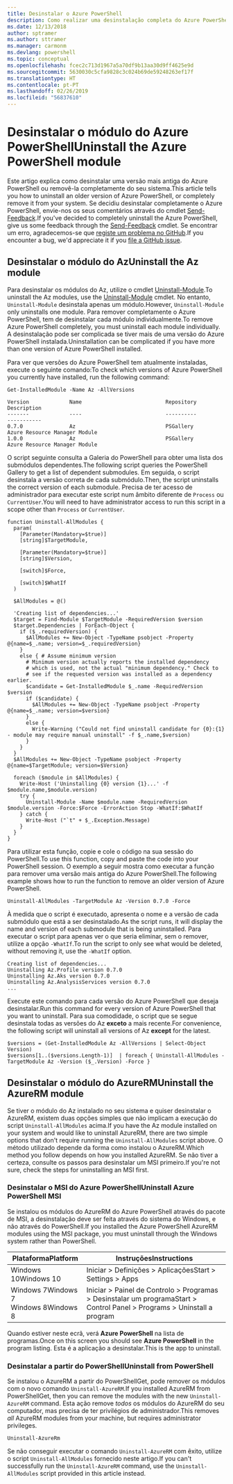 ```yaml
---
title: Desinstalar o Azure PowerShell
description: Como realizar uma desinstalação completa do Azure PowerShell
ms.date: 12/13/2018
author: sptramer
ms.author: sttramer
ms.manager: carmonm
ms.devlang: powershell
ms.topic: conceptual
ms.openlocfilehash: fcec2c713d1967a5a70df9b13aa30d9ff4625e9d
ms.sourcegitcommit: 5630030c5cfa9828c3c024b69de59248263ef17f
ms.translationtype: HT
ms.contentlocale: pt-PT
ms.lasthandoff: 02/26/2019
ms.locfileid: "56837610"
---
```

# <a name="uninstall-the-azure-powershell-module"></a><span data-ttu-id="e6103-103">Desinstalar o módulo do Azure PowerShell</span><span class="sxs-lookup"><span data-stu-id="e6103-103">Uninstall the Azure PowerShell module</span></span>

<span data-ttu-id="e6103-104">Este artigo explica como desinstalar uma versão mais antiga do Azure PowerShell ou removê-la completamente do seu sistema.</span><span class="sxs-lookup"><span data-stu-id="e6103-104">This article tells you how to uninstall an older version of Azure PowerShell, or completely remove it from your system.</span></span> <span data-ttu-id="e6103-105">Se decidiu desinstalar completamente o Azure PowerShell, envie-nos os seus comentários através do cmdlet [Send-Feedback](/powershell/module/az.accounts/send-feedback).</span><span class="sxs-lookup"><span data-stu-id="e6103-105">If you've decided to completely uninstall the Azure PowerShell, give us some feedback through the [Send-Feedback](/powershell/module/az.accounts/send-feedback) cmdlet.</span></span>
<span data-ttu-id="e6103-106">Se encontrar um erro, agradecemos-se que [registe um problema no GitHub](https://github.com/azure/azure-powershell/issues).</span><span class="sxs-lookup"><span data-stu-id="e6103-106">If you encounter a bug, we'd appreciate it if you [file a GitHub issue](https://github.com/azure/azure-powershell/issues).</span></span>

## <a name="uninstall-the-az-module"></a><span data-ttu-id="e6103-107">Desinstalar o módulo do Az</span><span class="sxs-lookup"><span data-stu-id="e6103-107">Uninstall the Az module</span></span>

<span data-ttu-id="e6103-108">Para desinstalar os módulos do Az, utilize o cmdlet [Uninstall-Module](/powershell/module/powershellget/uninstall-module).</span><span class="sxs-lookup"><span data-stu-id="e6103-108">To uninstall the Az modules, use the [Uninstall-Module](/powershell/module/powershellget/uninstall-module) cmdlet.</span></span> <span data-ttu-id="e6103-109">No entanto, `Uninstall-Module` desinstala apenas um módulo.</span><span class="sxs-lookup"><span data-stu-id="e6103-109">However, `Uninstall-Module` only uninstalls one module.</span></span> <span data-ttu-id="e6103-110">Para remover completamente o Azure PowerShell, tem de desinstalar cada módulo individualmente.</span><span class="sxs-lookup"><span data-stu-id="e6103-110">To remove Azure PowerShell completely, you must uninstall each module individually.</span></span> <span data-ttu-id="e6103-111">A desinstalação pode ser complicada se tiver mais de uma versão do Azure PowerShell instalada.</span><span class="sxs-lookup"><span data-stu-id="e6103-111">Uninstallation can be complicated if you have more than one version of Azure PowerShell installed.</span></span>

<span data-ttu-id="e6103-112">Para ver que versões do Azure PowerShell tem atualmente instaladas, execute o seguinte comando:</span><span class="sxs-lookup"><span data-stu-id="e6103-112">To check which versions of Azure PowerShell you currently have installed, run the following command:</span></span>

```powershell-interactive
Get-InstalledModule -Name Az -AllVersions
```

```output
Version             Name                           Repository           Description
-------             ----                           ----------           -----------
0.7.0               Az                             PSGallery            Azure Resource Manager Module
1.0.0               Az                             PSGallery            Azure Resource Manager Module
```

<span data-ttu-id="e6103-113">O script seguinte consulta a Galeria do PowerShell para obter uma lista dos submódulos dependentes.</span><span class="sxs-lookup"><span data-stu-id="e6103-113">The following script queries the PowerShell Gallery to get a list of dependent submodules.</span></span> <span data-ttu-id="e6103-114">Em seguida, o script desinstala a versão correta de cada submódulo.</span><span class="sxs-lookup"><span data-stu-id="e6103-114">Then, the script uninstalls the correct version of each submodule.</span></span> <span data-ttu-id="e6103-115">Precisa de ter acesso de administrador para executar este script num âmbito diferente de `Process` ou `CurrentUser`.</span><span class="sxs-lookup"><span data-stu-id="e6103-115">You will need to have administrator access to run this script in a scope other than `Process` or `CurrentUser`.</span></span>

```powershell-interactive
function Uninstall-AllModules {
  param(
    [Parameter(Mandatory=$true)]
    [string]$TargetModule,

    [Parameter(Mandatory=$true)]
    [string]$Version,

    [switch]$Force,

    [switch]$WhatIf
  )
  
  $AllModules = @()
  
  'Creating list of dependencies...'
  $target = Find-Module $TargetModule -RequiredVersion $version
  $target.Dependencies | ForEach-Object {
    if ($_.requiredVersion) {
      $AllModules += New-Object -TypeName psobject -Property @{name=$_.name; version=$_.requiredVersion}
    }
    else { # Assume minimum version
      # Minimum version actually reports the installed dependency
      # which is used, not the actual "minimum dependency." Check to
      # see if the requested version was installed as a dependency earlier.
      $candidate = Get-InstalledModule $_.name -RequiredVersion $version
      if ($candidate) {
        $AllModules += New-Object -TypeName psobject -Property @{name=$_.name; version=$version}
      }
      else {
        Write-Warning ("Could not find uninstall candidate for {0}:{1} - module may require manual uninstall" -f $_.name,$version)
      }
    }
  }
  $AllModules += New-Object -TypeName psobject -Property @{name=$TargetModule; version=$Version}

  foreach ($module in $AllModules) {
    Write-Host ('Uninstalling {0} version {1}...' -f $module.name,$module.version)
    try {
      Uninstall-Module -Name $module.name -RequiredVersion $module.version -Force:$Force -ErrorAction Stop -WhatIf:$WhatIf
    } catch {
      Write-Host ("`t" + $_.Exception.Message)
    }
  }
}
```

<span data-ttu-id="e6103-116">Para utilizar esta função, copie e cole o código na sua sessão do PowerShell.</span><span class="sxs-lookup"><span data-stu-id="e6103-116">To use this function, copy and paste the code into your PowerShell session.</span></span> <span data-ttu-id="e6103-117">O exemplo a seguir mostra como executar a função para remover uma versão mais antiga do Azure PowerShell.</span><span class="sxs-lookup"><span data-stu-id="e6103-117">The following example shows how to run the function to remove an older version of Azure PowerShell.</span></span>

```powershell-interactive
Uninstall-AllModules -TargetModule Az -Version 0.7.0 -Force
```

<span data-ttu-id="e6103-118">À medida que o script é executado, apresenta o nome e a versão de cada submódulo que está a ser desinstalado.</span><span class="sxs-lookup"><span data-stu-id="e6103-118">As the script runs, it will display the name and version of each submodule that is being uninstalled.</span></span> <span data-ttu-id="e6103-119">Para executar o script para apenas ver o que seria eliminar, sem o remover, utilize a opção `-WhatIf`.</span><span class="sxs-lookup"><span data-stu-id="e6103-119">To run the script to only see what would be deleted, without removing it, use the `-WhatIf` option.</span></span>

```output
Creating list of dependencies...
Uninstalling Az.Profile version 0.7.0
Uninstalling Az.Aks version 0.7.0
Uninstalling Az.AnalysisServices version 0.7.0
...
```

<span data-ttu-id="e6103-120">Execute este comando para cada versão do Azure PowerShell que deseja desinstalar.</span><span class="sxs-lookup"><span data-stu-id="e6103-120">Run this command for every version of Azure PowerShell that you want to uninstall.</span></span> <span data-ttu-id="e6103-121">Para sua comodidade, o script que se segue desinstala todas as versões do Az __exceto__ a mais recente.</span><span class="sxs-lookup"><span data-stu-id="e6103-121">For convenience, the following script will uninstall all versions of Az __except__ for the latest.</span></span>

```powershell-interactive
$versions = (Get-InstalledModule Az -AllVersions | Select-Object Version)
$versions[1..($versions.Length-1)]  | foreach { Uninstall-AllModules -TargetModule Az -Version ($_.Version) -Force }
```

## <a name="uninstall-the-azurerm-module"></a><span data-ttu-id="e6103-122">Desinstalar o módulo do AzureRM</span><span class="sxs-lookup"><span data-stu-id="e6103-122">Uninstall the AzureRM module</span></span>

<span data-ttu-id="e6103-123">Se tiver o módulo do Az instalado no seu sistema e quiser desinstalar o AzureRM, existem duas opções simples que não implicam a execução do script `Uninstall-AllModules` acima.</span><span class="sxs-lookup"><span data-stu-id="e6103-123">If you have the Az module installed on your system and would like to uninstall AzureRM, there are two simple options that don't require running the `Uninstall-AllModules` script above.</span></span> <span data-ttu-id="e6103-124">O método utilizado depende da forma como instalou o AzureRM.</span><span class="sxs-lookup"><span data-stu-id="e6103-124">Which method you follow depends on how you installed AzureRM.</span></span>
<span data-ttu-id="e6103-125">Se não tiver a certeza, consulte os passos para desinstalar um MSI primeiro.</span><span class="sxs-lookup"><span data-stu-id="e6103-125">If you're not sure, check the steps for uninstalling an MSI first.</span></span>

### <a name="uninstall-azure-powershell-msi"></a><span data-ttu-id="e6103-126">Desinstalar o MSI do Azure PowerShell</span><span class="sxs-lookup"><span data-stu-id="e6103-126">Uninstall Azure PowerShell MSI</span></span>

<span data-ttu-id="e6103-127">Se instalou os módulos do AzureRM do Azure PowerShell através do pacote de MSI, a desinstalação deve ser feita através do sistema do Windows, e não através do PowerShell.</span><span class="sxs-lookup"><span data-stu-id="e6103-127">If you installed the Azure PowerShell AzureRM modules using the MSI package, you must uninstall through the Windows system rather than PowerShell.</span></span>

| <span data-ttu-id="e6103-128">Plataforma</span><span class="sxs-lookup"><span data-stu-id="e6103-128">Platform</span></span> | <span data-ttu-id="e6103-129">Instruções</span><span class="sxs-lookup"><span data-stu-id="e6103-129">Instructions</span></span> |
|----------|--------------|
| <span data-ttu-id="e6103-130">Windows 10</span><span class="sxs-lookup"><span data-stu-id="e6103-130">Windows 10</span></span> | <span data-ttu-id="e6103-131">Iniciar > Definições > Aplicações</span><span class="sxs-lookup"><span data-stu-id="e6103-131">Start > Settings > Apps</span></span> |
| <span data-ttu-id="e6103-132">Windows 7</span><span class="sxs-lookup"><span data-stu-id="e6103-132">Windows 7</span></span> </br><span data-ttu-id="e6103-133">Windows 8</span><span class="sxs-lookup"><span data-stu-id="e6103-133">Windows 8</span></span> | <span data-ttu-id="e6103-134">Iniciar > Painel de Controlo > Programas > Desinstalar um programa</span><span class="sxs-lookup"><span data-stu-id="e6103-134">Start > Control Panel > Programs > Uninstall a program</span></span> |

<span data-ttu-id="e6103-135">Quando estiver neste ecrã, verá __Azure PowerShell__ na lista de programas.</span><span class="sxs-lookup"><span data-stu-id="e6103-135">Once on this screen you should see __Azure PowerShell__ in the program listing.</span></span> <span data-ttu-id="e6103-136">Esta é a aplicação a desinstalar.</span><span class="sxs-lookup"><span data-stu-id="e6103-136">This is the app to uninstall.</span></span>

### <a name="uninstall-from-powershell"></a><span data-ttu-id="e6103-137">Desinstalar a partir do PowerShell</span><span class="sxs-lookup"><span data-stu-id="e6103-137">Uninstall from PowerShell</span></span>

<span data-ttu-id="e6103-138">Se instalou o AzureRM a partir do PowerShellGet, pode remover os módulos com o novo comando `Uninstall-AzureRM`.</span><span class="sxs-lookup"><span data-stu-id="e6103-138">If you installed AzureRM from PowerShellGet, then you can remove the modules with the new `Uninstall-AzureRM` command.</span></span> <span data-ttu-id="e6103-139">Esta ação remove _todos_ os módulos do AzureRM do seu computador, mas precisa de ter privilégios de administrador.</span><span class="sxs-lookup"><span data-stu-id="e6103-139">This removes _all_ AzureRM modules from your machine, but requires administrator privileges.</span></span>

```powershell-interactive
Uninstall-AzureRm
```

<span data-ttu-id="e6103-140">Se não conseguir executar o comando `Uninstall-AzureRM` com êxito, utilize o script `Uninstall-AllModules` fornecido neste artigo.</span><span class="sxs-lookup"><span data-stu-id="e6103-140">If you can't successfully run the `Uninstall-AzureRM` command, use the `Uninstall-AllModules` script provided in this article instead.</span></span>
